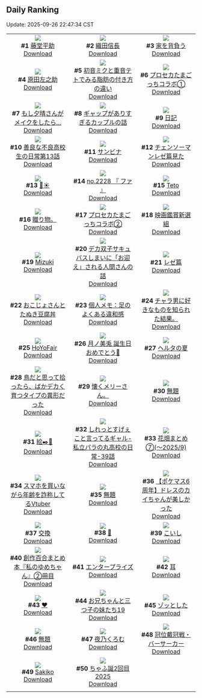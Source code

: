 ## Daily Ranking
Update: 2025-09-26 22:47:34 CST

|      |      |      |
| :----: | :----: | :----: |
| ![](https://i.pixiv.re/c/240x480/img-master/img/2025/09/25/00/00/19/135499134_p0_master1200.jpg)<br>**#1** [藤堂平助](https://www.pixiv.net/artworks/135499134)<br>[Download](https://www.pixiv.net/artworks/135499134) | ![](https://i.pixiv.re/c/240x480/img-master/img/2025/09/25/00/00/21/135499142_p0_master1200.jpg)<br>**#2** [織田信長](https://www.pixiv.net/artworks/135499142)<br>[Download](https://i.pixiv.re/img-original/img/2025/09/25/00/00/21/135499142_p0.jpg) | ![](https://i.pixiv.re/c/240x480/img-master/img/2025/09/24/07/30/04/135472957_p0_master1200.jpg)<br>**#3** [家を背負う](https://www.pixiv.net/artworks/135472957)<br>[Download](https://i.pixiv.re/img-original/img/2025/09/24/07/30/04/135472957_p0.jpg) |
| ![](https://i.pixiv.re/c/240x480/img-master/img/2025/09/24/21/14/16/135492166_p0_master1200.jpg)<br>**#4** [原田左之助](https://www.pixiv.net/artworks/135492166)<br>[Download](https://i.pixiv.re/img-original/img/2025/09/24/21/14/16/135492166_p0.jpg) | ![](https://i.pixiv.re/c/240x480/img-master/img/2025/09/24/00/00/17/135463441_p0_master1200.jpg)<br>**#5** [初音ミクと重音テトでみる脂肪の付き方の違い](https://www.pixiv.net/artworks/135463441)<br>[Download](https://i.pixiv.re/img-original/img/2025/09/24/00/00/17/135463441_p0.jpg) | ![](https://i.pixiv.re/c/240x480/img-master/img/2025/09/24/17/33/01/135484073_p0_master1200.jpg)<br>**#6** [プロセカたまごっちコラボ①](https://www.pixiv.net/artworks/135484073)<br>[Download](https://i.pixiv.re/img-original/img/2025/09/24/17/33/01/135484073_p0.jpg) |
| ![](https://i.pixiv.re/c/240x480/img-master/img/2025/09/24/17/00/15/135483410_p0_master1200.jpg)<br>**#7** [もし夕晴さんがメイクをしたら…](https://www.pixiv.net/artworks/135483410)<br>[Download](https://i.pixiv.re/img-original/img/2025/09/24/17/00/15/135483410_p0.jpg) | ![](https://i.pixiv.re/c/240x480/img-master/img/2025/09/25/00/02/41/135499481_p0_master1200.jpg)<br>**#8** [ギャップがありすぎるカップルの話](https://www.pixiv.net/artworks/135499481)<br>[Download](https://i.pixiv.re/img-original/img/2025/09/25/00/02/41/135499481_p0.jpg) | ![](https://i.pixiv.re/c/240x480/img-master/img/2025/09/25/20/30/02/135526195_p0_master1200.jpg)<br>**#9** [日記](https://www.pixiv.net/artworks/135526195)<br>[Download](https://i.pixiv.re/img-original/img/2025/09/25/20/30/02/135526195_p0.png) |
| ![](https://i.pixiv.re/c/240x480/img-master/img/2025/09/25/07/07/14/135508140_p0_master1200.jpg)<br>**#10** [善良な不良高校生の日常第13話](https://www.pixiv.net/artworks/135508140)<br>[Download](https://i.pixiv.re/img-original/img/2025/09/25/07/07/14/135508140_p0.jpg) | ![](https://i.pixiv.re/c/240x480/img-master/img/2025/09/24/00/51/07/135465891_p0_master1200.jpg)<br>**#11** [サンビナ](https://www.pixiv.net/artworks/135465891)<br>[Download](https://i.pixiv.re/img-original/img/2025/09/24/00/51/07/135465891_p0.jpg) | ![](https://i.pixiv.re/c/240x480/img-master/img/2025/09/25/12/00/48/135470061_p0_master1200.jpg)<br>**#12** [チェンソーマンレゼ篇見た](https://www.pixiv.net/artworks/135470061)<br>[Download](https://i.pixiv.re/img-original/img/2025/09/25/12/00/48/135470061_p0.png) |
| ![](https://i.pixiv.re/c/240x480/img-master/img/2025/09/25/01/12/40/135502201_p0_master1200.jpg)<br>**#13** [🌙☀](https://www.pixiv.net/artworks/135502201)<br>[Download](https://i.pixiv.re/img-original/img/2025/09/25/01/12/40/135502201_p0.jpg) | ![](https://i.pixiv.re/c/240x480/img-master/img/2025/09/24/21/33/59/135492962_p0_master1200.jpg)<br>**#14** [no.2228 『 ファ 』](https://www.pixiv.net/artworks/135492962)<br>[Download](https://i.pixiv.re/img-original/img/2025/09/24/21/33/59/135492962_p0.jpg) | ![](https://i.pixiv.re/c/240x480/img-master/img/2025/09/25/00/00/17/135499121_p0_master1200.jpg)<br>**#15** [Teto](https://www.pixiv.net/artworks/135499121)<br>[Download](https://i.pixiv.re/img-original/img/2025/09/25/00/00/17/135499121_p0.jpg) |
| ![](https://i.pixiv.re/c/240x480/img-master/img/2025/09/24/10/12/51/135475330_p0_master1200.jpg)<br>**#16** [贈り物。](https://www.pixiv.net/artworks/135475330)<br>[Download](https://i.pixiv.re/img-original/img/2025/09/24/10/12/51/135475330_p0.jpg) | ![](https://i.pixiv.re/c/240x480/img-master/img/2025/09/25/17/54/38/135520548_p0_master1200.jpg)<br>**#17** [プロセカたまごっちコラボ②](https://www.pixiv.net/artworks/135520548)<br>[Download](https://i.pixiv.re/img-original/img/2025/09/25/17/54/38/135520548_p0.jpg) | ![](https://i.pixiv.re/c/240x480/img-master/img/2025/09/25/00/00/13/135499100_p0_master1200.jpg)<br>**#18** [映画鑑賞新選組](https://www.pixiv.net/artworks/135499100)<br>[Download](https://i.pixiv.re/img-original/img/2025/09/25/00/00/13/135499100_p0.png) |
| ![](https://i.pixiv.re/c/240x480/img-master/img/2025/09/25/01/46/43/135503083_p0_master1200.jpg)<br>**#19** [Mizuki](https://www.pixiv.net/artworks/135503083)<br>[Download](https://i.pixiv.re/img-original/img/2025/09/25/01/46/43/135503083_p0.jpg) | ![](https://i.pixiv.re/c/240x480/img-master/img/2025/09/24/20/00/02/135488994_p0_master1200.jpg)<br>**#20** [デカ双子サキュバスしまいに「お迎え」される人間さんの話](https://www.pixiv.net/artworks/135488994)<br>[Download](https://i.pixiv.re/img-original/img/2025/09/24/20/00/02/135488994_p0.jpg) | ![](https://i.pixiv.re/c/240x480/img-master/img/2025/09/24/00/00/19/135463453_p0_master1200.jpg)<br>**#21** [レゼ篇](https://www.pixiv.net/artworks/135463453)<br>[Download](https://www.pixiv.net/artworks/135463453) |
| ![](https://i.pixiv.re/c/240x480/img-master/img/2025/09/25/00/04/27/135499612_p0_master1200.jpg)<br>**#22** [おこじょさんとたぬき豆腐丼](https://www.pixiv.net/artworks/135499612)<br>[Download](https://i.pixiv.re/img-original/img/2025/09/25/00/04/27/135499612_p0.jpg) | ![](https://i.pixiv.re/c/240x480/img-master/img/2025/09/25/06/00/12/135506965_p0_master1200.jpg)<br>**#23** [個人メモ：足のよくある違和感](https://www.pixiv.net/artworks/135506965)<br>[Download](https://i.pixiv.re/img-original/img/2025/09/25/06/00/12/135506965_p0.jpg) | ![](https://i.pixiv.re/c/240x480/img-master/img/2025/09/25/17/38/40/135519941_p0_master1200.jpg)<br>**#24** [チャラ男に好きなものを知られた結果。](https://www.pixiv.net/artworks/135519941)<br>[Download](https://i.pixiv.re/img-original/img/2025/09/25/17/38/40/135519941_p0.jpg) |
| ![](https://i.pixiv.re/c/240x480/img-master/img/2025/09/24/00/22/38/135464761_p0_master1200.jpg)<br>**#25** [HoYoFair](https://www.pixiv.net/artworks/135464761)<br>[Download](https://www.pixiv.net/artworks/135464761) | ![](https://i.pixiv.re/c/240x480/img-master/img/2025/09/24/14/15/48/135480167_p0_master1200.jpg)<br>**#26** [月ノ美兎 誕生日おめでとう🎉](https://www.pixiv.net/artworks/135480167)<br>[Download](https://i.pixiv.re/img-original/img/2025/09/24/14/15/48/135480167_p0.png) | ![](https://i.pixiv.re/c/240x480/img-master/img/2025/09/24/18/10/12/135485393_p0_master1200.jpg)<br>**#27** [ヘルタの夏](https://www.pixiv.net/artworks/135485393)<br>[Download](https://i.pixiv.re/img-original/img/2025/09/24/18/10/12/135485393_p0.jpg) |
| ![](https://i.pixiv.re/c/240x480/img-master/img/2025/09/24/20/02/26/135489280_p0_master1200.jpg)<br>**#28** [鳥だと思って拾ったら、ばかデカく育つタイプの異形だった](https://www.pixiv.net/artworks/135489280)<br>[Download](https://i.pixiv.re/img-original/img/2025/09/24/20/02/26/135489280_p0.jpg) | ![](https://i.pixiv.re/c/240x480/img-master/img/2025/09/24/05/46/35/135471089_p0_master1200.jpg)<br>**#29** [懐くメリーさん。](https://www.pixiv.net/artworks/135471089)<br>[Download](https://i.pixiv.re/img-original/img/2025/09/24/05/46/35/135471089_p0.jpg) | ![](https://i.pixiv.re/c/240x480/img-master/img/2025/09/24/00/00/21/135463472_p0_master1200.jpg)<br>**#30** [無題](https://www.pixiv.net/artworks/135463472)<br>[Download](https://i.pixiv.re/img-original/img/2025/09/24/00/00/21/135463472_p0.jpg) |
| ![](https://i.pixiv.re/c/240x480/img-master/img/2025/09/24/19/14/45/135487474_p0_master1200.jpg)<br>**#31** [絵✒️💫](https://www.pixiv.net/artworks/135487474)<br>[Download](https://i.pixiv.re/img-original/img/2025/09/24/19/14/45/135487474_p0.jpg) | ![](https://i.pixiv.re/c/240x480/img-master/img/2025/09/25/00/00/11/135499080_p0_master1200.jpg)<br>**#32** [しれっとすげぇこと言ってるギャル-私立パラの丸高校の日常-39話](https://www.pixiv.net/artworks/135499080)<br>[Download](https://i.pixiv.re/img-original/img/2025/09/25/00/00/11/135499080_p0.jpg) | ![](https://i.pixiv.re/c/240x480/img-master/img/2025/09/24/12/51/14/135478693_p0_master1200.jpg)<br>**#33** [花畑まとめ⑦(〜2025/9)](https://www.pixiv.net/artworks/135478693)<br>[Download](https://i.pixiv.re/img-original/img/2025/09/24/12/51/14/135478693_p0.jpg) |
| ![](https://i.pixiv.re/c/240x480/img-master/img/2025/09/25/21/26/10/135528612_p0_master1200.jpg)<br>**#34** [スマホを買いながら年齢を詐称してるVtuber](https://www.pixiv.net/artworks/135528612)<br>[Download](https://i.pixiv.re/img-original/img/2025/09/25/21/26/10/135528612_p0.png) | ![](https://i.pixiv.re/c/240x480/img-master/img/2025/09/24/10/31/15/135475908_p0_master1200.jpg)<br>**#35** [無題](https://www.pixiv.net/artworks/135475908)<br>[Download](https://i.pixiv.re/img-original/img/2025/09/24/10/31/15/135475908_p0.jpg) | ![](https://i.pixiv.re/c/240x480/img-master/img/2025/09/24/01/30/01/135467115_p0_master1200.jpg)<br>**#36** [【ポケマス6周年】ドレスのカイちゃんが美しかった](https://www.pixiv.net/artworks/135467115)<br>[Download](https://i.pixiv.re/img-original/img/2025/09/24/01/30/01/135467115_p0.jpg) |
| ![](https://i.pixiv.re/c/240x480/img-master/img/2025/09/24/13/43/03/135479597_p0_master1200.jpg)<br>**#37** [交換](https://www.pixiv.net/artworks/135479597)<br>[Download](https://i.pixiv.re/img-original/img/2025/09/24/13/43/03/135479597_p0.jpg) | ![](https://i.pixiv.re/c/240x480/img-master/img/2025/09/24/00/00/26/135463502_p0_master1200.jpg)<br>**#38** [🙂](https://www.pixiv.net/artworks/135463502)<br>[Download](https://i.pixiv.re/img-original/img/2025/09/24/00/00/26/135463502_p0.jpg) | ![](https://i.pixiv.re/c/240x480/img-master/img/2025/09/24/01/59/53/135467841_p0_master1200.jpg)<br>**#39** [こいし](https://www.pixiv.net/artworks/135467841)<br>[Download](https://i.pixiv.re/img-original/img/2025/09/24/01/59/53/135467841_p0.png) |
| ![](https://i.pixiv.re/c/240x480/img-master/img/2025/09/25/14/09/48/135515604_p0_master1200.jpg)<br>**#40** [創作百合まとめ本『私のゆめちゃん』②冊目](https://www.pixiv.net/artworks/135515604)<br>[Download](https://i.pixiv.re/img-original/img/2025/09/25/14/09/48/135515604_p0.jpg) | ![](https://i.pixiv.re/c/240x480/img-master/img/2025/09/24/01/08/51/135466539_p0_master1200.jpg)<br>**#41** [エンタープライズ](https://www.pixiv.net/artworks/135466539)<br>[Download](https://i.pixiv.re/img-original/img/2025/09/24/01/08/51/135466539_p0.jpg) | ![](https://i.pixiv.re/c/240x480/img-master/img/2025/09/24/13/33/17/135479437_p0_master1200.jpg)<br>**#42** [耳](https://www.pixiv.net/artworks/135479437)<br>[Download](https://i.pixiv.re/img-original/img/2025/09/24/13/33/17/135479437_p0.jpg) |
| ![](https://i.pixiv.re/c/240x480/img-master/img/2025/09/24/00/00/16/135463438_p0_master1200.jpg)<br>**#43** [❤](https://www.pixiv.net/artworks/135463438)<br>[Download](https://i.pixiv.re/img-original/img/2025/09/24/00/00/16/135463438_p0.jpg) | ![](https://i.pixiv.re/c/240x480/img-master/img/2025/09/25/13/46/46/135515097_p0_master1200.jpg)<br>**#44** [お兄ちゃんと三つ子の妹たち19](https://www.pixiv.net/artworks/135515097)<br>[Download](https://www.pixiv.net/artworks/135515097) | ![](https://i.pixiv.re/c/240x480/img-master/img/2025/09/25/08/04/23/135509086_p0_master1200.jpg)<br>**#45** [ゾッとした](https://www.pixiv.net/artworks/135509086)<br>[Download](https://i.pixiv.re/img-original/img/2025/09/25/08/04/23/135509086_p0.jpg) |
| ![](https://i.pixiv.re/c/240x480/img-master/img/2025/09/24/01/18/14/135466820_p0_master1200.jpg)<br>**#46** [無題](https://www.pixiv.net/artworks/135466820)<br>[Download](https://i.pixiv.re/img-original/img/2025/09/24/01/18/14/135466820_p0.png) | ![](https://i.pixiv.re/c/240x480/img-master/img/2025/09/25/00/00/17/135499123_p0_master1200.jpg)<br>**#47** [夜乃くろむ](https://www.pixiv.net/artworks/135499123)<br>[Download](https://i.pixiv.re/img-original/img/2025/09/25/00/00/17/135499123_p0.jpg) | ![](https://i.pixiv.re/c/240x480/img-master/img/2025/09/24/00/00/22/135463478_p0_master1200.jpg)<br>**#48** [冠位戴冠戦・バーサーカー](https://www.pixiv.net/artworks/135463478)<br>[Download](https://i.pixiv.re/img-original/img/2025/09/24/00/00/22/135463478_p0.jpg) |
| ![](https://i.pixiv.re/c/240x480/img-master/img/2025/09/25/01/10/17/135502128_p0_master1200.jpg)<br>**#49** [Sakiko](https://www.pixiv.net/artworks/135502128)<br>[Download](https://i.pixiv.re/img-original/img/2025/09/25/01/10/17/135502128_p0.jpg) | ![](https://i.pixiv.re/c/240x480/img-master/img/2025/09/24/08/05/39/135473608_p0_master1200.jpg)<br>**#50** [ちゃふ誕2回目2025](https://www.pixiv.net/artworks/135473608)<br>[Download](https://i.pixiv.re/img-original/img/2025/09/24/08/05/39/135473608_p0.jpg) |
|      |
